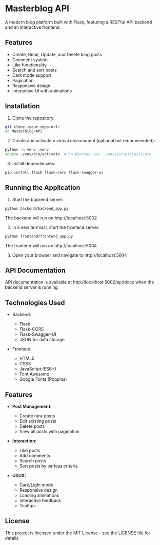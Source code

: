 # Masterblog API

A modern blog platform built with Flask, featuring a RESTful API backend and an interactive frontend.

## Features

- Create, Read, Update, and Delete blog posts
- Comment system
- Like functionality
- Search and sort posts
- Dark mode support
- Pagination
- Responsive design
- Interactive UI with animations

## Installation

1. Clone the repository:
```bash
git clone <your-repo-url>
cd Masterblog-API
```

2. Create and activate a virtual environment (optional but recommended):
```bash
python -m venv .venv
source .venv/bin/activate  # On Windows use: .venv\Scripts\activate
```

3. Install dependencies:
```bash
pip install flask flask-cors flask-swagger-ui
```

## Running the Application

1. Start the backend server:
```bash
python backend/backend_app.py
```
The backend will run on http://localhost:5002

2. In a new terminal, start the frontend server:
```bash
python frontend/frontend_app.py
```
The frontend will run on http://localhost:5004

3. Open your browser and navigate to http://localhost:5004

## API Documentation

API documentation is available at http://localhost:5002/api/docs when the backend server is running.

## Technologies Used

- Backend:
  - Flask
  - Flask-CORS
  - Flask-Swagger-UI
  - JSON for data storage

- Frontend:
  - HTML5
  - CSS3
  - JavaScript (ES6+)
  - Font Awesome
  - Google Fonts (Poppins)

## Features

- **Post Management:**
  - Create new posts
  - Edit existing posts
  - Delete posts
  - View all posts with pagination

- **Interaction:**
  - Like posts
  - Add comments
  - Search posts
  - Sort posts by various criteria

- **UI/UX:**
  - Dark/Light mode
  - Responsive design
  - Loading animations
  - Interactive feedback
  - Tooltips

## License

This project is licensed under the MIT License - see the LICENSE file for details.

